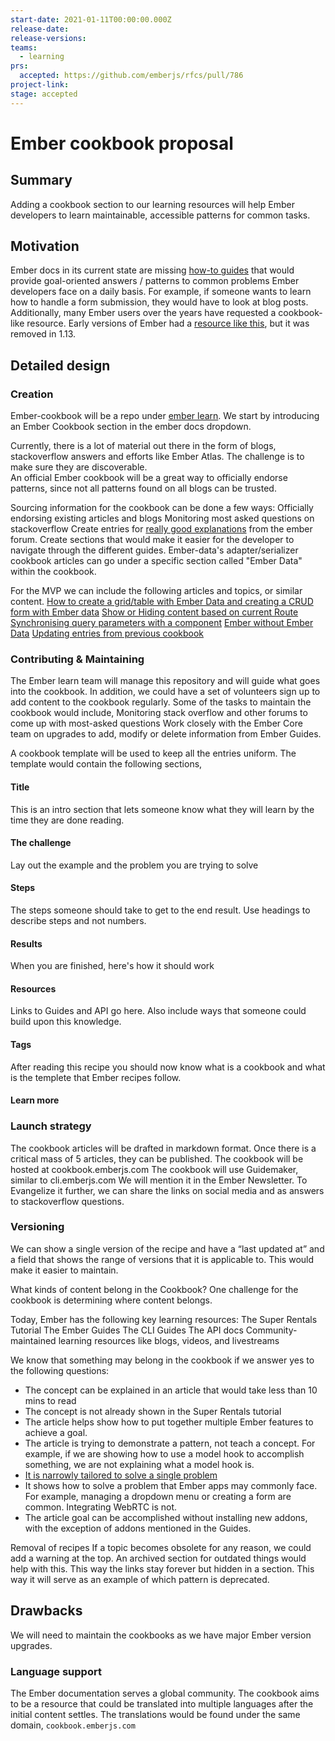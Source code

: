 ```yaml
---
start-date: 2021-01-11T00:00:00.000Z
release-date:
release-versions: 
teams: 
  - learning
prs:
  accepted: https://github.com/emberjs/rfcs/pull/786
project-link: 
stage: accepted
---
```


<!---
Directions for above:

Stage: Leave as is
Start Date: Fill in with today's date, YYYY-MM-DD
Release Date: Leave as is
Release Versions: Leave as is
Relevant Team(s): Fill this in with the [team(s)](README.md#relevant-teams) to which this RFC applies
RFC PR: Fill this in with the URL for the Proposal RFC PR
-->

# Ember cookbook proposal

## Summary

Adding a cookbook section to our learning resources will help Ember developers to learn maintainable, accessible patterns for common tasks.

## Motivation

Ember docs in its current state are missing [how-to guides](https://documentation.divio.com/how-to-guides/) that would provide goal-oriented answers / patterns to common problems Ember developers face on a daily basis. For example, if someone wants to learn how to handle a form submission, they would have to look at blog posts.
Additionally, many Ember users over the years have requested a cookbook-like resource. Early versions of Ember had a [resource like this](https://guides.emberjs.com/v1.12.0/cookbook/), but it was removed in 1.13.


## Detailed design

### Creation
Ember-cookbook will be a repo under [ember learn](https://github.com/ember-learn). We start by introducing an Ember Cookbook section in the ember docs dropdown. 

Currently, there is a lot of material out there in the form of blogs, stackoverflow answers and efforts like Ember Atlas. The challenge is to make sure they are discoverable.  
An official Ember cookbook will be a great way to officially endorse patterns, since not all patterns found on all blogs can be trusted. 

Sourcing information for the cookbook can be done a few ways:
Officially endorsing existing articles and blogs
Monitoring most asked questions on stackoverflow 
Create entries for [really good explanations](https://discuss.emberjs.com/t/adding-a-delete-row-button-from-a-table/18623) from the ember forum. 
Create sections that would make it easier for the developer to navigate through the different guides. Ember-data's adapter/serializer cookbook articles can go under a specific section called "Ember Data" within the cookbook. 

For the MVP we can include the following articles and topics, or similar content.
[How to create a grid/table with Ember Data and creating a CRUD form with Ember data](https://discuss.emberjs.com/t/looking-for-an-example-of-a-grid-and-form/18490)
[Show or Hiding content based on current Route](https://discuss.emberjs.com/t/show-or-hiding-content-based-on-current-route/18567)
[Synchronising query parameters with a component](https://discuss.emberjs.com/t/synchronising-query-parameters-with-a-component/18084)
[Ember without Ember Data](https://stackoverflow.com/questions/24408892/ember-without-ember-data)
[Updating entries from previous cookbook](https://guides.emberjs.com/v1.12.0/cookbook/)

### Contributing & Maintaining
The Ember learn team will manage this repository and will guide what goes into the cookbook. 
In addition, we could have a set of volunteers sign up to add content to the cookbook regularly. Some of the tasks to maintain the cookbook would include,
Monitoring stack overflow and other forums to come up with most-asked questions
Work closely with the Ember Core team on upgrades to add, modify or delete information from Ember Guides. 

A cookbook template will be used to keep all the entries uniform. The template would contain the following sections, 

#### Title
  This is an intro section that lets someone know what they will learn by the time they are done reading.
#### The challenge
  Lay out the example and the problem you are trying to solve
#### Steps
  The steps someone should take to get to the end result.
  Use headings to describe steps and not numbers.
#### Results
  When you are finished, here's how it should work
#### Resources
  Links to Guides and API go here.
  Also include ways that someone could build upon this knowledge.
#### Tags

After reading this recipe you should now know what is a cookbook and what is the templete that Ember recipes follow.

#### Learn more

### Launch strategy
The cookbook articles will be drafted in markdown format. Once there is a critical mass of 5 articles, they can be published. The cookbook will be hosted at cookbook.emberjs.com
The cookbook will use Guidemaker, similar to cli.emberjs.com
We will mention it in the Ember Newsletter.
To Evangelize it further, we can share the links on social media and as answers to stackoverflow questions. 

### Versioning
We can show a single version of the recipe and have a “last updated at” and a field that shows the range of versions that it is applicable to. This would make it easier to maintain. 


What kinds of content belong in the Cookbook?
One challenge for the cookbook is determining where content belongs.

Today, Ember has the following key learning resources:
The Super Rentals Tutorial
The Ember Guides
The CLI Guides
The API docs
Community-maintained learning resources like blogs, videos, and livestreams

We know that something may belong in the cookbook if we answer yes to the following questions:

- The concept can be explained in an article that would take less than 10 mins to read
- The concept is not already shown in the Super Rentals tutorial
- The article helps show how to put together multiple Ember features to achieve a goal.
- The article is trying to demonstrate a pattern, not teach a concept. For example, if we are showing how to use a model hook to accomplish something, we are not explaining what a model hook is.
- [It is narrowly tailored to solve a single problem](https://guides.emberjs.com/v1.12.0/cookbook/contributing/deciding_if_a_recipe_is_a_good_fit/#toc_solution)
- It shows how to solve a problem that Ember apps may commonly face. For example, managing a dropdown menu or creating a form are common. Integrating WebRTC is not.
- The article goal can be accomplished without installing new addons, with the exception of addons mentioned in the Guides.

Removal of recipes
If a topic becomes obsolete for any reason, we could add a warning at the top. An archived section for outdated things would help with this. This way the links stay forever but hidden in a section. This way it will serve as an example of which pattern is deprecated.

## Drawbacks

We will need to maintain the cookbooks as we have major Ember version upgrades. 

### Language support

The Ember documentation serves a global community. The cookbook aims to be a resource that could be translated into multiple languages after the initial content settles. The translations would be found under the same domain, `cookbook.emberjs.com`


